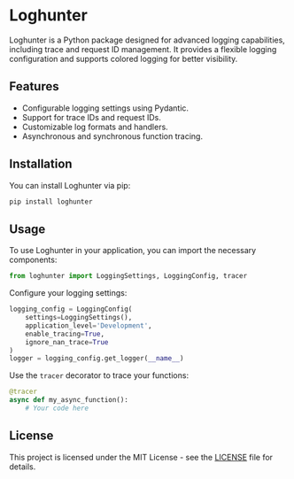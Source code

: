 # Loghunter

Loghunter is a Python package designed for advanced logging capabilities, including trace and request ID management. It provides a flexible logging configuration and supports colored logging for better visibility.

## Features

- Configurable logging settings using Pydantic.
- Support for trace IDs and request IDs.
- Customizable log formats and handlers.
- Asynchronous and synchronous function tracing.

## Installation

You can install Loghunter via pip:

```bash
pip install loghunter
```

## Usage

To use Loghunter in your application, you can import the necessary components:

```python
from loghunter import LoggingSettings, LoggingConfig, tracer
```

Configure your logging settings:

```python
logging_config = LoggingConfig(
    settings=LoggingSettings(), 
    application_level='Development', 
    enable_tracing=True, 
    ignore_nan_trace=True
)
logger = logging_config.get_logger(__name__)
```

Use the `tracer` decorator to trace your functions:

```python
@tracer
async def my_async_function():
    # Your code here
```

## License

This project is licensed under the MIT License - see the [LICENSE](LICENSE) file for details.